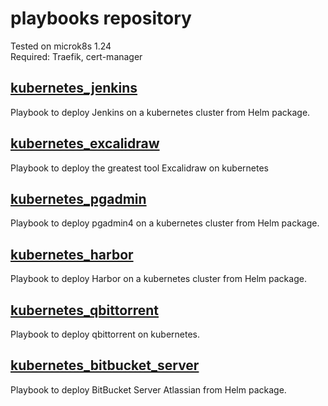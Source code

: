 # playbooks repository

Tested on microk8s 1.24  
Required: Traefik, cert-manager

## [kubernetes_jenkins](kubernetes_jenkins.yml)
Playbook to deploy Jenkins on a kubernetes cluster from Helm package.  

## [kubernetes_excalidraw](kubernetes_excalidraw.yml)
Playbook to deploy the greatest tool Excalidraw on kubernetes

## [kubernetes_pgadmin](kubernetes_pgadmin.yml)
Playbook to deploy pgadmin4 on a kubernetes cluster from Helm package.

## [kubernetes_harbor](kubernetes_harbor.yml)
Playbook to deploy Harbor on a kubernetes cluster from Helm package.

## [kubernetes_qbittorrent](kubernetes_qbittorrent.yml)
Playbook to deploy qbittorrent on kubernetes.

## [kubernetes_bitbucket_server](kubernetes_bitbucket_server.yml)
Playbook to deploy BitBucket Server Atlassian from Helm package.